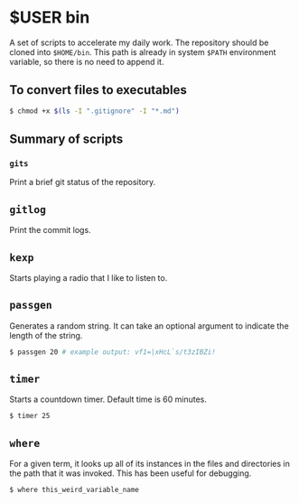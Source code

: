 # $USER bin

A set of scripts to accelerate my daily work. The repository should be cloned into `$HOME/bin`. This path is already in system `$PATH` environment variable, so there is no need to append it.

## To convert files to executables

```bash
$ chmod +x $(ls -I ".gitignore" -I "*.md")
```

## Summary of scripts

### `gits`

Print a brief git status of the repository.

## `gitlog`

Print the commit logs.

## `kexp`

Starts playing a radio that I like to listen to.

## `passgen`

Generates a random string. It can take an optional argument to indicate the length of the string.

```bash
$ passgen 20 # example output: vf1=|xHcL`s/t3zIBZi!
```

## `timer`

Starts a countdown timer. Default time is 60 minutes.

```bash
$ timer 25
```

## `where`

For a given term, it looks up all of its instances in the files and directories in the path that it was invoked. This has been useful for debugging.

```bash
$ where this_weird_variable_name
```